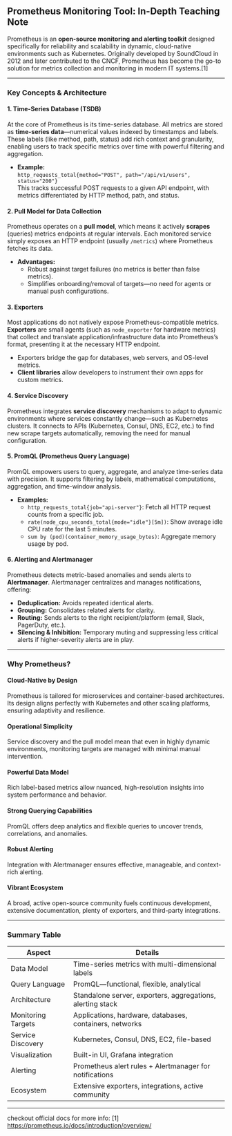 ## Prometheus Monitoring Tool: In-Depth Teaching Note

Prometheus is an **open-source monitoring and alerting toolkit** designed specifically for reliability and scalability in dynamic, cloud-native environments such as Kubernetes. Originally developed by SoundCloud in 2012 and later contributed to the CNCF, Prometheus has become the go-to solution for metrics collection and monitoring in modern IT systems.[1]

***

### Key Concepts & Architecture

#### **1. Time-Series Database (TSDB)**
At the core of Prometheus is its time-series database. All metrics are stored as **time-series data**—numerical values indexed by timestamps and labels. These labels (like method, path, status) add rich context and granularity, enabling users to track specific metrics over time with powerful filtering and aggregation.

- **Example:**  
  `http_requests_total{method="POST", path="/api/v1/users", status="200"}`  
  This tracks successful POST requests to a given API endpoint, with metrics differentiated by HTTP method, path, and status.

#### **2. Pull Model for Data Collection**
Prometheus operates on a **pull model**, which means it actively **scrapes** (queries) metrics endpoints at regular intervals. Each monitored service simply exposes an HTTP endpoint (usually `/metrics`) where Prometheus fetches its data.

- **Advantages:**
  - Robust against target failures (no metrics is better than false metrics).
  - Simplifies onboarding/removal of targets—no need for agents or manual push configurations.

#### **3. Exporters**
Most applications do not natively expose Prometheus-compatible metrics. **Exporters** are small agents (such as `node_exporter` for hardware metrics) that collect and translate application/infrastructure data into Prometheus’s format, presenting it at the necessary HTTP endpoint.

- Exporters bridge the gap for databases, web servers, and OS-level metrics.
- **Client libraries** allow developers to instrument their own apps for custom metrics.

#### **4. Service Discovery**
Prometheus integrates **service discovery** mechanisms to adapt to dynamic environments where services constantly change—such as Kubernetes clusters. It connects to APIs (Kubernetes, Consul, DNS, EC2, etc.) to find new scrape targets automatically, removing the need for manual configuration.

#### **5. PromQL (Prometheus Query Language)**
PromQL empowers users to query, aggregate, and analyze time-series data with precision. It supports filtering by labels, mathematical computations, aggregation, and time-window analysis.

- **Examples:**
  - `http_requests_total{job="api-server"}`: Fetch all HTTP request counts from a specific job.
  - `rate(node_cpu_seconds_total{mode="idle"}[5m])`: Show average idle CPU rate for the last 5 minutes.
  - `sum by (pod)(container_memory_usage_bytes)`: Aggregate memory usage by pod.

#### **6. Alerting and Alertmanager**
Prometheus detects metric-based anomalies and sends alerts to **Alertmanager**. Alertmanager centralizes and manages notifications, offering:

- **Deduplication:** Avoids repeated identical alerts.
- **Grouping:** Consolidates related alerts for clarity.
- **Routing:** Sends alerts to the right recipient/platform (email, Slack, PagerDuty, etc.).
- **Silencing & Inhibition:** Temporary muting and suppressing less critical alerts if higher-severity alerts are in play.

***

### Why Prometheus?

#### **Cloud-Native by Design**
Prometheus is tailored for microservices and container-based architectures. Its design aligns perfectly with Kubernetes and other scaling platforms, ensuring adaptivity and resilience.

#### **Operational Simplicity**
Service discovery and the pull model mean that even in highly dynamic environments, monitoring targets are managed with minimal manual intervention.

#### **Powerful Data Model**
Rich label-based metrics allow nuanced, high-resolution insights into system performance and behavior.

#### **Strong Querying Capabilities**
PromQL offers deep analytics and flexible queries to uncover trends, correlations, and anomalies.

#### **Robust Alerting**
Integration with Alertmanager ensures effective, manageable, and context-rich alerting.

#### **Vibrant Ecosystem**
A broad, active open-source community fuels continuous development, extensive documentation, plenty of exporters, and third-party integrations.

***

### Summary Table

| Aspect                | Details                                                      |
|-----------------------|-------------------------------------------------------------|
| Data Model            | Time-series metrics with multi-dimensional labels            |
| Query Language        | PromQL—functional, flexible, analytical                     |
| Architecture          | Standalone server, exporters, aggregations, alerting stack  |
| Monitoring Targets    | Applications, hardware, databases, containers, networks     |
| Service Discovery     | Kubernetes, Consul, DNS, EC2, file-based                    |
| Visualization         | Built-in UI, Grafana integration                            |
| Alerting              | Prometheus alert rules + Alertmanager for notifications     |
| Ecosystem             | Extensive exporters, integrations, active community         |

***

checkout official docs for more info: 
[1] https://prometheus.io/docs/introduction/overview/


